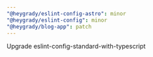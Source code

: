 ```yaml
---
"@heygrady/eslint-config-astro": minor
"@heygrady/eslint-config": minor
"@heygrady/blog-app": patch
---
```


Upgrade eslint-config-standard-with-typescript

